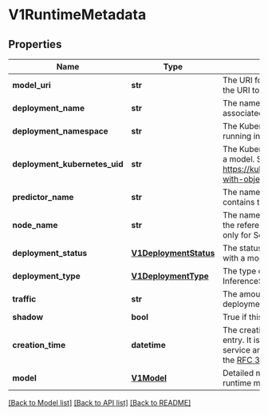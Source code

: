 # V1RuntimeMetadata

## Properties
Name | Type | Description | Notes
------------ | ------------- | ------------- | -------------
**model_uri** | **str** | The URI for the storage bucket containing the model, or the URI to the docker image for custom models. | [optional] 
**deployment_name** | **str** | The name of the Kubernetes deployment that is associated with a model. | [optional] 
**deployment_namespace** | **str** | The Kubernetes namespace in which this deployment is running in. | [optional] 
**deployment_kubernetes_uid** | **str** | The Kubernetes UID of the deployment associated with a model. See https://kubernetes.io/docs/concepts/overview/working-with-objects/names/#uids for details | [optional] 
**predictor_name** | **str** | The name of the predictor inside the deployment that contains the referenced model. | [optional] 
**node_name** | **str** | The name of the node inside the predictor that contains the referenced model. This is relevant and populated only for SeldonDeployment deployment types. | [optional] 
**deployment_status** | [**V1DeploymentStatus**](V1DeploymentStatus.md) | The status of the Kubernetes deployment associated with a model. | [optional] 
**deployment_type** | [**V1DeploymentType**](V1DeploymentType.md) | The type of deployment - either SeldonDeployment or InferenceService. | [optional] 
**traffic** | **str** | The amount of traffic server by this model in the deployment. | [optional] 
**shadow** | **bool** | True if this model is a shadow in the deployment. | [optional] 
**creation_time** | **datetime** | The creation timestamp for the runtime model metadata entry. It is automatically created by the Metadata service and cannot be modified. The timestamp is using the [RFC 3339](https://www.ietf.org/rfc/rfc3339.txt) format/ | [optional] 
**model** | [**V1Model**](V1Model.md) | Detailed metadata of the model referenced in this runtime metadata entry. | [optional] 

[[Back to Model list]](../README.md#documentation-for-models) [[Back to API list]](../README.md#documentation-for-api-endpoints) [[Back to README]](../README.md)


